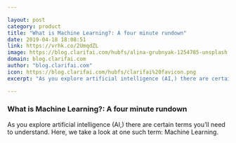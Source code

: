 ```yaml
---

layout: post
category: product
title: "What is Machine Learning?: A four minute rundown"
date: 2019-04-18 18:08:51
link: https://vrhk.co/2UmqdZL
image: https://blog.clarifai.com/hubfs/alina-grubnyak-1254785-unsplash.jpg#keepProtocol
domain: blog.clarifai.com
author: "blog.clarifai.com"
icon: https://blog.clarifai.com/hubfs/clarifai%20favicon.png
excerpt: "As you explore artificial intelligence (AI,) there are certain terms you’ll need to understand. Here, we take a look at one such term: Machine Learning."

---
```


### What is Machine Learning?: A four minute rundown

As you explore artificial intelligence (AI,) there are certain terms you’ll need to understand. Here, we take a look at one such term: Machine Learning.